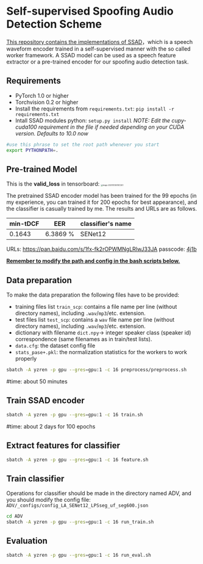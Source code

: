 # Self-supervised Spoofing Audio Detection Scheme
<u>This repository contains the implementations of SSAD</u>，which is a speech waveform encoder trained in a self-supervised manner with the so called worker framework. A SSAD model can be used as a speech feature extractor or a pre-trained encoder for our spoofing audio detection task.

## Requirements
- PyTorch 1.0 or higher
- Torchvision 0.2 or higher
- Install the requirements from `requirements.txt`: `pip install -r requirements.txt`
- Intall SSAD modules python: `setup.py install`
*NOTE: Edit the cupy-cuda100 requirement in the file if needed depending on your CUDA version. Defaults to 10.0 now*

```bash
#use this phrase to set the root path whenever you start
export PYTHONPATH=.
```

## Pre-trained Model
This is the **valid_loss** in tensorboard:
<img src="https://github.com/DangerousQiang/SSAD/blob/main/images/valid_loss.png" alt="image-20201013001612361" style="zoom:30%;" />

The pretrained SSAD encoder model has been trained for the 99 epochs (in my experience, you can trained it for 200 epochs for best appearance), and the classifier is casually trained by me. The results and URLs are as follows.

| min-tDCF | EER      | classifier's name |
| -------- | -------- | ----------------- |
| 0.1643   | 6.3869 % | SENet12           |

URLs: https://pan.baidu.com/s/1fx-fk2rOPWMNgLRlwJ33JA  passcode: [4j1b]()


**<u>Remember to modify the path and config in the bash scripts below.</u>**
## Data preparation
To make the data preparation the following files have to be provided:
- training files list `train_scp`: contains a file name per line (without directory names), including `.wav`/`mp3`/etc. extension.
- test files list `test_scp`: contains a `wav` file name per line (without directory names), including `.wav`/`mp3`/etc. extension.
- dictionary with filename `dict.npy`-> integer speaker class (speaker id) correspondence (same filenames as in train/test lists).
- `data.cfg`: the dataset config file
- `stats_pase+.pkl`: the normalization statistics for the workers to work properly

```bash
sbatch -A yzren -p gpu --gres=gpu:1 -c 16 preprocess/preprocess.sh
```
#time: about 50 minutes

## Train SSAD encoder
```bash
sbatch -A yzren -p gpu --gres=gpu:1 -c 16 train.sh
```
#time: about 2 days for 100 epochs

## Extract features for classifier
```bash
sbatch -A yzren -p gpu --gres=gpu:1 -c 16 feature.sh
```

## Train classifier
Operations for classifier should be made in the directory named ADV, and you should modify the config file: `ADV/_configs/config_LA_SENet12_LPSseg_uf_seg600.json`
```bash
cd ADV
sbatch -A yzren -p gpu --gres=gpu:1 -c 16 run_train.sh
```

## Evaluation
```bash
sbatch -A yzren -p gpu --gres=gpu:1 -c 16 run_eval.sh
```
